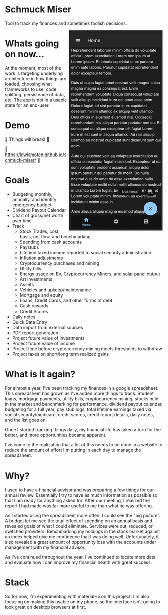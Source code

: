 # Schmuck Miser

Tool to track my finances and sometimes foolish decisions.

<img src="screenshot.png" width="300" alt="Screenshot" align="right" />

# Whats going on now...

At the moment, most of the work is targeting underlying architecture in how things are loaded, choosing what frameworks to use, code splitting, persistence of data, etc. The app is not in a usable state for an end-user.

# Demo

:construction: Things will break! :construction:

:construction: <https://lewismoten.github.io/schmuck-miser/> :construction:

# Goals

- Budgeting monthly, annually, and identify emergency budget
- Dividend Payout Calendar
- Chart of gross/net worth over time
- Track
  - Stock Trades, cost basis, net flow, and benchmarking
  - Spending from cash accounts
  - Paystubs
  - Lifetime taxed income reported to social security administration
  - Inflation adjustments
  - Cryptocurrency purchases and mining
  - Utility bills
  - Energy usage on EV, Cryptocurrency Miners, and solar panel output
  - Art Investments
  - Assets
  - Vehicles and upkeep/maintenance
  - Mortgage and equity
  - Loans, Credit Cards, and other forms of debt
  - Cash rewards
  - Credit Scores
- Daily notes
- Quick Data Entry
- Data import from external sources
- PDF report generation
- Project future value of investments
- Project future value of income
- Project time before cryptocurrency mining meets thresholds to withdraw
- Project taxes on short/long term realized gains

# What is it again?

For almost a year, I've been tracking my finances in a google spreadsheet. This spreadsheet has grown as I've added more things to track. Student loans, mortgage payments, utility bills, cryptocurrency mining, stocks held in the market and benchmarking for performance, dividend payout calendar, budgeting for a full year, pay stub logs, total lifetime earnings taxed via social security/medicare, credit scores, credit report details, daily notes, and the list goes on.

Once I started tracking things daily, my financial life has taken a turn for the better, and more opportunities became apparent.

I've come to the realization that a lot of this needs to be done in a website to reduce the amount of effort I'm putting in each day to manage the spreadsheet.

# Why?

I used to have a financial advisor and was preparing a few things for our annual review. Essentially I try to have as much information as possible so that I am ready for anything asked for. After our meeting, I realized the report I had made was far more useful to me than what he was offering.

As I started using the spreadsheet more often, I could see the "big picture". A budget let me see the total effect of spending on an annual basis and revealed goals of what I could eliminate. Services were cut, reduced, or switched providers. Benchmarking my holdings in the stock market against an index helped give me confidence that I was doing well. Unfortunately, it also revealed a great amount of opportunity loss with the accounts under management with my financial advisor.

As I've continued throughout the year, I've continued to locate more data and evaluate how I can improve my financial health with great success.

# Stack

So for now, I'm experimenting with material-ui on this project. I'm also focusing on making this usable on my phone, so the interface isn't going to look great on desktop browsers at first.
